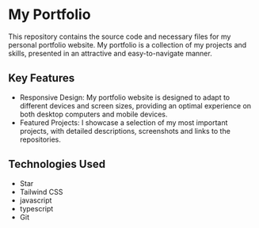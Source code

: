 # My Portfolio

This repository contains the source code and necessary files for my personal portfolio website. My portfolio is a collection of my projects and skills, presented in an attractive and easy-to-navigate manner.

## Key Features

- Responsive Design: My portfolio website is designed to adapt to different devices and screen sizes, providing an optimal experience on both desktop computers and mobile devices.
- Featured Projects: I showcase a selection of my most important projects, with detailed descriptions, screenshots and links to the repositories.

## Technologies Used

- Star
- Tailwind CSS
- javascript
- typescript
- Git
